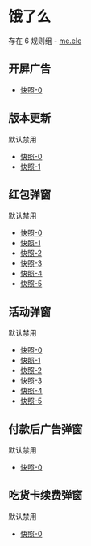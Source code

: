 # 饿了么

存在 6 规则组 - [me.ele](/src/apps/me.ele.ts)

## 开屏广告

- [快照-0](https://i.gkd.li/import/12534930)

## 版本更新

默认禁用

- [快照-0](https://i.gkd.li/import/12650280)
- [快照-1](https://i.gkd.li/import/13206819)

## 红包弹窗

默认禁用

- [快照-0](https://i.gkd.li/import/12650238)
- [快照-1](https://i.gkd.li/import/13294893)
- [快照-2](https://i.gkd.li/import/13331361)
- [快照-3](https://i.gkd.li/import/13362974)
- [快照-4](https://i.gkd.li/import/13376008)
- [快照-5](https://i.gkd.li/import/12650713)

## 活动弹窗

默认禁用

- [快照-0](https://i.gkd.li/import/12726709)
- [快照-1](https://i.gkd.li/import/13476719)
- [快照-2](https://i.gkd.li/import/13523508)
- [快照-3](https://i.gkd.li/import/13685037)
- [快照-4](https://i.gkd.li/import/13476611)
- [快照-5](https://i.gkd.li/import/13523541)

## 付款后广告弹窗

默认禁用

- [快照-0](https://i.gkd.li/import/13205301)

## 吃货卡续费弹窗

默认禁用

- [快照-0](https://i.gkd.li/import/13295007)
